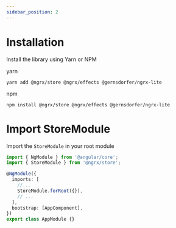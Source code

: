 ```yaml
---
sidebar_position: 2
---
```


# Installation

Install the library using Yarn or NPM

yarn
```shell
yarn add @ngrx/store @ngrx/effects @gernsdorfer/ngrx-lite
```
npm
```shell
npm install @ngrx/store @ngrx/effects @gernsdorfer/ngrx-lite
```

# Import StoreModule 

Import the `StoreModule` in your root module


```ts title="app.module.ts"
import { NgModule } from '@angular/core';
import { StoreModule } from '@ngrx/store';

@NgModule({
  imports: [
    //...
    StoreModule.forRoot({}),
    // ...
  ],
  bootstrap: [AppComponent],
})
export class AppModule {}
```
